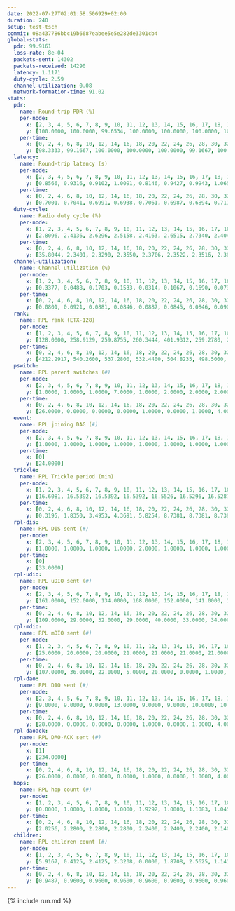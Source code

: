 ```yaml
---
date: 2022-07-27T02:01:58.506929+02:00
duration: 240
setup: test-tsch
commit: 08a437786bbc19b6687eabee5e5e282de3301cb4
global-stats:
  pdr: 99.9161
  loss-rate: 8e-04
  packets-sent: 14302
  packets-received: 14290
  latency: 1.1171
  duty-cycle: 2.59
  channel-utilization: 0.08
  network-formation-time: 91.02
stats:
  pdr:
    name: Round-trip PDR (%)
    per-node:
      x: [2, 3, 4, 5, 6, 7, 8, 9, 10, 11, 12, 13, 14, 15, 16, 17, 18, 19, 20, 21, 22, 23, 24, 25]
      y: [100.0000, 100.0000, 99.6534, 100.0000, 100.0000, 100.0000, 100.0000, 100.0000, 100.0000, 100.0000, 100.0000, 100.0000, 100.0000, 100.0000, 100.0000, 99.6732, 100.0000, 99.6769, 100.0000, 99.6460, 99.6759, 99.8339, 99.8374, 100.0000]
    per-time:
      x: [0, 2, 4, 6, 8, 10, 12, 14, 16, 18, 20, 22, 24, 26, 28, 30, 32, 34, 36, 38, 40, 42, 44, 46, 48, 50, 52, 54, 56, 58, 60, 62, 64, 66, 68, 70, 72, 74, 76, 78, 80, 82, 84, 86, 88, 90, 92, 94, 96, 98, 100, 102, 104, 106, 108, 110, 112, 114, 116, 118, 120, 122, 124, 126, 128, 130, 132, 134, 136, 138, 140, 142, 144, 146, 148, 150, 152, 154, 156, 158, 160, 162, 164, 166, 168, 170, 172, 174, 176, 178, 180, 182, 184, 186, 188, 190, 192, 194, 196, 198, 200, 202, 204, 206, 208, 210, 212, 214, 216, 218, 220, 222, 224, 226, 228, 230, 232, 234, 236, 238]
      y: [98.3333, 99.1667, 100.0000, 100.0000, 100.0000, 99.1667, 100.0000, 100.0000, 98.3333, 99.1667, 100.0000, 100.0000, 100.0000, 100.0000, 100.0000, 100.0000, 100.0000, 100.0000, 100.0000, 100.0000, 100.0000, 100.0000, 100.0000, 100.0000, 100.0000, 100.0000, 100.0000, 100.0000, 100.0000, 100.0000, 100.0000, 100.0000, 100.0000, 100.0000, 100.0000, 100.0000, 100.0000, 100.0000, 100.0000, 100.0000, 100.0000, 100.0000, 100.0000, 100.0000, 100.0000, 100.0000, 100.0000, 100.0000, 100.0000, 100.0000, 100.0000, 100.0000, 100.0000, 100.0000, 100.0000, 98.3333, 100.0000, 100.0000, 100.0000, 100.0000, 100.0000, 100.0000, 100.0000, 98.3333, 100.0000, 100.0000, 100.0000, 100.0000, 100.0000, 100.0000, 99.1667, 100.0000, 100.0000, 100.0000, 100.0000, 100.0000, 100.0000, 100.0000, 100.0000, 100.0000, 100.0000, 100.0000, 100.0000, 100.0000, 100.0000, 100.0000, 100.0000, 100.0000, 100.0000, 100.0000, 100.0000, 100.0000, 100.0000, 100.0000, 100.0000, 100.0000, 100.0000, 100.0000, 100.0000, 100.0000, 100.0000, 100.0000, 100.0000, 100.0000, 100.0000, 100.0000, 100.0000, 100.0000, 100.0000, 100.0000, 100.0000, 100.0000, 100.0000, 100.0000, 100.0000, 100.0000, 100.0000, 100.0000, 100.0000, 100.0000]
  latency:
    name: Round-trip latency (s)
    per-node:
      x: [2, 3, 4, 5, 6, 7, 8, 9, 10, 11, 12, 13, 14, 15, 16, 17, 18, 19, 20, 21, 22, 23, 24, 25]
      y: [0.8566, 0.9316, 0.9102, 1.0091, 0.8146, 0.9427, 0.9943, 1.0657, 1.0629, 1.1827, 1.0324, 1.0191, 1.2649, 1.1573, 1.0829, 1.2539, 1.1334, 1.3788, 1.2970, 1.2304, 1.3478, 1.2825, 1.2733, 1.2647]
    per-time:
      x: [0, 2, 4, 6, 8, 10, 12, 14, 16, 18, 20, 22, 24, 26, 28, 30, 32, 34, 36, 38, 40, 42, 44, 46, 48, 50, 52, 54, 56, 58, 60, 62, 64, 66, 68, 70, 72, 74, 76, 78, 80, 82, 84, 86, 88, 90, 92, 94, 96, 98, 100, 102, 104, 106, 108, 110, 112, 114, 116, 118, 120, 122, 124, 126, 128, 130, 132, 134, 136, 138, 140, 142, 144, 146, 148, 150, 152, 154, 156, 158, 160, 162, 164, 166, 168, 170, 172, 174, 176, 178, 180, 182, 184, 186, 188, 190, 192, 194, 196, 198, 200, 202, 204, 206, 208, 210, 212, 214, 216, 218, 220, 222, 224, 226, 228, 230, 232, 234, 236, 238]
      y: [0.7001, 0.7041, 0.6991, 0.6938, 0.7061, 0.6987, 0.6894, 0.7116, 0.6898, 0.6845, 0.6977, 0.6652, 0.6833, 0.6855, 0.6619, 0.6481, 0.6421, 0.6160, 0.6750, 0.6969, 0.6492, 0.6450, 0.6664, 0.6536, 0.6066, 0.6401, 0.6149, 0.6267, 0.6713, 0.6927, 0.7512, 0.7461, 0.6516, 0.6323, 0.5664, 0.6742, 0.6226, 0.7393, 0.6809, 0.6831, 0.6440, 0.7739, 0.8503, 0.6332, 0.7004, 0.6729, 0.6640, 1.0811, 1.0350, 0.8895, 0.8025, 0.7274, 0.7338, 1.1923, 1.3943, 1.2519, 1.1779, 0.9616, 0.8990, 1.1919, 1.5044, 1.5111, 1.3768, 1.3020, 1.0916, 1.2139, 1.5112, 1.5326, 1.5006, 1.5090, 1.3872, 1.3954, 1.4955, 1.4974, 1.4637, 1.5021, 1.5148, 1.4523, 1.4713, 1.5229, 1.5069, 1.5202, 1.4884, 1.4529, 1.5154, 1.5008, 1.5053, 1.5157, 1.5001, 1.4959, 1.5111, 1.5103, 1.4970, 1.5021, 1.4994, 1.5072, 1.4987, 1.5313, 1.4904, 1.4988, 1.5328, 1.5075, 1.5455, 1.5110, 1.5067, 1.5327, 1.5325, 1.4465, 1.5279, 1.5134, 1.4625, 1.5802, 1.5232, 1.5278, 1.5533, 1.5119, 1.5458, 1.5018, 1.5457, 1.5330]
  duty-cycle:
    name: Radio duty cycle (%)
    per-node:
      x: [1, 2, 3, 4, 5, 6, 7, 8, 9, 10, 11, 12, 13, 14, 15, 16, 17, 18, 19, 20, 21, 22, 23, 24, 25]
      y: [2.8096, 2.4136, 2.6296, 2.5158, 2.4163, 2.6515, 2.7340, 2.4042, 2.4832, 2.3964, 2.4634, 2.5127, 2.6060, 2.5285, 2.6288, 2.5969, 2.6078, 2.8214, 2.6276, 2.7434, 2.6298, 2.5299, 2.6572, 2.7256, 2.6886]
    per-time:
      x: [0, 2, 4, 6, 8, 10, 12, 14, 16, 18, 20, 22, 24, 26, 28, 30, 32, 34, 36, 38, 40, 42, 44, 46, 48, 50, 52, 54, 56, 58, 60, 62, 64, 66, 68, 70, 72, 74, 76, 78, 80, 82, 84, 86, 88, 90, 92, 94, 96, 98, 100, 102, 104, 106, 108, 110, 112, 114, 116, 118, 120, 122, 124, 126, 128, 130, 132, 134, 136, 138, 140, 142, 144, 146, 148, 150, 152, 154, 156, 158, 160, 162, 164, 166, 168, 170, 172, 174, 176, 178, 180, 182, 184, 186, 188, 190, 192, 194, 196, 198, 200, 202, 204, 206, 208, 210, 212, 214, 216, 218, 220, 222, 224, 226, 228, 230, 232, 234, 236, 238]
      y: [35.8044, 2.3401, 2.3290, 2.3550, 2.3706, 2.3522, 2.3516, 2.3662, 2.3571, 2.3507, 2.2560, 2.3405, 2.3420, 2.3578, 2.3103, 2.3031, 2.3468, 2.2878, 2.2911, 2.3408, 2.3430, 2.3008, 2.3425, 2.3519, 2.3399, 2.3343, 2.3460, 2.3198, 2.3399, 2.2984, 2.3345, 2.3385, 2.3059, 2.2984, 2.3375, 2.3395, 2.3248, 2.3239, 2.3348, 2.3283, 2.3383, 2.3428, 2.2949, 2.3382, 2.2768, 2.2791, 2.3337, 2.3243, 2.2378, 2.3289, 2.3389, 2.2292, 2.2981, 2.3366, 2.2343, 2.3274, 2.2376, 2.3286, 2.2775, 2.2745, 2.3263, 2.2852, 2.2886, 2.3178, 2.3325, 2.3412, 2.3363, 2.3450, 2.3325, 2.2276, 2.3358, 2.2726, 2.3278, 2.2820, 2.2871, 2.2718, 2.3445, 2.2778, 2.2911, 2.3265, 2.2879, 2.2450, 2.2396, 2.3348, 2.2485, 2.3454, 2.3022, 2.2893, 2.2955, 2.3245, 2.2855, 2.2814, 2.2481, 2.3323, 2.3368, 2.2836, 2.3315, 2.2880, 2.3296, 2.3201, 2.3361, 2.3401, 2.3333, 2.2891, 2.3277, 2.2730, 2.2381, 2.3244, 2.3202, 2.3382, 2.3243, 2.3244, 2.3327, 2.2845, 2.3343, 2.2906, 2.3256, 2.3234, 2.3323, 2.3464]
  channel-utilization:
    name: Channel utilization (%)
    per-node:
      x: [1, 2, 3, 4, 5, 6, 7, 8, 9, 10, 11, 12, 13, 14, 15, 16, 17, 18, 19, 20, 21, 22, 23, 24, 25]
      y: [0.3377, 0.0488, 0.1703, 0.1533, 0.0314, 0.1067, 0.1690, 0.0735, 0.0375, 0.0300, 0.0330, 0.0329, 0.0963, 0.0318, 0.0910, 0.0577, 0.0331, 0.1206, 0.0326, 0.0342, 0.0398, 0.0320, 0.0313, 0.0308, 0.0304]
    per-time:
      x: [0, 2, 4, 6, 8, 10, 12, 14, 16, 18, 20, 22, 24, 26, 28, 30, 32, 34, 36, 38, 40, 42, 44, 46, 48, 50, 52, 54, 56, 58, 60, 62, 64, 66, 68, 70, 72, 74, 76, 78, 80, 82, 84, 86, 88, 90, 92, 94, 96, 98, 100, 102, 104, 106, 108, 110, 112, 114, 116, 118, 120, 122, 124, 126, 128, 130, 132, 134, 136, 138, 140, 142, 144, 146, 148, 150, 152, 154, 156, 158, 160, 162, 164, 166, 168, 170, 172, 174, 176, 178, 180, 182, 184, 186, 188, 190, 192, 194, 196, 198, 200, 202, 204, 206, 208, 210, 212, 214, 216, 218, 220, 222, 224, 226, 228, 230, 232, 234, 236, 238]
      y: [0.0801, 0.0921, 0.0881, 0.0846, 0.0887, 0.0845, 0.0846, 0.0906, 0.0816, 0.0859, 0.0805, 0.0787, 0.0792, 0.0840, 0.0859, 0.0787, 0.0774, 0.0722, 0.0738, 0.0780, 0.0816, 0.0820, 0.0773, 0.0854, 0.0770, 0.0713, 0.0794, 0.0702, 0.0800, 0.0805, 0.0762, 0.0757, 0.0854, 0.0766, 0.0792, 0.0790, 0.0709, 0.0728, 0.0796, 0.0752, 0.0731, 0.0829, 0.0760, 0.0763, 0.0704, 0.0719, 0.0736, 0.0750, 0.0700, 0.0733, 0.0772, 0.0644, 0.0806, 0.0745, 0.0705, 0.0732, 0.0715, 0.0734, 0.0688, 0.0673, 0.0695, 0.0726, 0.0743, 0.0697, 0.0777, 0.0778, 0.0738, 0.0788, 0.0718, 0.0636, 0.0767, 0.0689, 0.0729, 0.0714, 0.0697, 0.0663, 0.0759, 0.0684, 0.0733, 0.0704, 0.0743, 0.0727, 0.0706, 0.0728, 0.0737, 0.0800, 0.0791, 0.0736, 0.0751, 0.0701, 0.0736, 0.0684, 0.0758, 0.0745, 0.0729, 0.0711, 0.0720, 0.0766, 0.0731, 0.0690, 0.0774, 0.0753, 0.0746, 0.0739, 0.0724, 0.0677, 0.0732, 0.0711, 0.0704, 0.0759, 0.0701, 0.0678, 0.0750, 0.0725, 0.0781, 0.0769, 0.0701, 0.0729, 0.0742, 0.0851]
  rank:
    name: RPL rank (ETX-128)
    per-node:
      x: [1, 2, 3, 4, 5, 6, 7, 8, 9, 10, 11, 12, 13, 14, 15, 16, 17, 18, 19, 20, 21, 22, 23, 24, 25]
      y: [128.0000, 258.9129, 259.8755, 260.3444, 401.9312, 259.2780, 284.9256, 327.7397, 413.4215, 401.3884, 426.0164, 391.5761, 395.2158, 760.7284, 404.8653, 448.9876, 690.6653, 704.1811, 814.6626, 555.2407, 543.6831, 557.0413, 579.5749, 613.1481, 590.9170]
    per-time:
      x: [0, 2, 4, 6, 8, 10, 12, 14, 16, 18, 20, 22, 24, 26, 28, 30, 32, 34, 36, 38, 40, 42, 44, 46, 48, 50, 52, 54, 56, 58, 60, 62, 64, 66, 68, 70, 72, 74, 76, 78, 80, 82, 84, 86, 88, 90, 92, 94, 96, 98, 100, 102, 104, 106, 108, 110, 112, 114, 116, 118, 120, 122, 124, 126, 128, 130, 132, 134, 136, 138, 140, 142, 144, 146, 148, 150, 152, 154, 156, 158, 160, 162, 164, 166, 168, 170, 172, 174, 176, 178, 180, 182, 184, 186, 188, 190, 192, 194, 196, 198, 200, 202, 204, 206, 208, 210, 212, 214, 216, 218, 220, 222, 224, 226, 228, 230, 232, 234, 236, 238]
      y: [4212.2917, 540.2600, 537.2800, 532.4400, 504.8235, 498.5000, 502.1765, 495.5185, 480.0392, 481.2745, 462.1731, 458.6200, 461.1373, 457.9608, 455.3208, 445.7843, 426.6800, 429.1600, 425.4400, 424.6400, 425.9000, 433.0566, 422.9216, 418.7600, 416.7400, 413.9200, 410.2000, 410.0600, 412.9400, 414.9200, 419.6667, 414.8200, 413.3269, 413.1000, 416.0385, 413.4600, 413.6000, 410.2549, 408.5600, 407.9600, 408.9600, 404.8800, 407.3137, 402.6000, 397.3400, 400.0400, 401.5294, 395.7800, 395.1400, 395.1000, 395.3200, 395.8000, 398.2200, 399.5600, 401.4800, 400.9200, 399.3462, 399.9200, 403.8200, 405.1800, 406.7800, 408.2400, 408.0196, 409.0784, 410.7843, 408.0000, 404.2400, 406.6800, 407.0200, 403.2000, 407.3200, 407.4314, 403.0400, 400.9800, 399.9800, 396.1400, 397.6800, 395.2600, 395.4000, 392.3800, 391.3200, 393.0196, 398.9020, 392.3600, 390.6600, 392.7600, 398.3000, 396.4200, 400.6667, 399.1200, 402.9423, 399.4200, 401.0600, 397.4400, 398.2200, 398.9400, 397.1800, 396.2157, 395.9800, 394.2400, 396.3600, 395.2000, 398.1200, 394.9400, 396.6000, 396.6600, 397.5490, 396.0000, 397.7200, 399.3400, 397.9400, 397.0200, 397.9000, 398.5294, 398.1765, 397.8000, 399.7600, 398.2200, 399.7800, 401.4600]
  pswitch:
    name: RPL parent switches (#)
    per-node:
      x: [2, 3, 4, 5, 6, 7, 8, 9, 10, 11, 12, 13, 14, 15, 16, 17, 18, 19, 20, 21, 22, 23, 24, 25]
      y: [1.0000, 1.0000, 1.0000, 7.0000, 1.0000, 2.0000, 2.0000, 2.0000, 2.0000, 4.0000, 3.0000, 1.0000, 3.0000, 5.0000, 2.0000, 2.0000, 3.0000, 6.0000, 2.0000, 3.0000, 2.0000, 8.0000, 4.0000, 2.0000]
    per-time:
      x: [0, 2, 4, 6, 8, 10, 12, 14, 16, 18, 20, 22, 24, 26, 28, 30, 32, 34, 36, 38, 40, 42, 44, 46, 48, 50, 52, 54, 56, 58, 60, 62, 64, 66, 68, 70, 72, 74, 76, 78, 80, 82, 84, 86, 88, 90, 92, 94, 96, 98, 100, 102, 104, 106, 108, 110, 112, 114, 116, 118, 120, 122, 124, 126, 128, 130, 132, 134, 136, 138, 140, 142, 144, 146, 148, 150, 152, 154, 156, 158, 160, 162, 164, 166, 168, 170, 172, 174, 176, 178, 180, 182, 184, 186, 188, 190, 192, 194, 196, 198, 200, 202, 204, 206, 208, 210, 212, 214, 216, 218, 220, 222, 224, 226, 228]
      y: [26.0000, 0.0000, 0.0000, 0.0000, 1.0000, 0.0000, 1.0000, 4.0000, 1.0000, 1.0000, 2.0000, 0.0000, 1.0000, 1.0000, 3.0000, 1.0000, 0.0000, 0.0000, 0.0000, 0.0000, 0.0000, 3.0000, 1.0000, 0.0000, 0.0000, 0.0000, 0.0000, 0.0000, 0.0000, 0.0000, 1.0000, 0.0000, 2.0000, 0.0000, 2.0000, 0.0000, 0.0000, 1.0000, 0.0000, 0.0000, 0.0000, 0.0000, 1.0000, 0.0000, 0.0000, 0.0000, 1.0000, 0.0000, 0.0000, 0.0000, 0.0000, 0.0000, 0.0000, 0.0000, 0.0000, 0.0000, 2.0000, 0.0000, 0.0000, 0.0000, 0.0000, 0.0000, 1.0000, 1.0000, 1.0000, 0.0000, 0.0000, 0.0000, 0.0000, 0.0000, 0.0000, 1.0000, 0.0000, 0.0000, 0.0000, 0.0000, 0.0000, 0.0000, 0.0000, 0.0000, 0.0000, 1.0000, 1.0000, 0.0000, 0.0000, 0.0000, 0.0000, 0.0000, 1.0000, 0.0000, 2.0000, 0.0000, 0.0000, 0.0000, 0.0000, 0.0000, 0.0000, 1.0000, 0.0000, 0.0000, 0.0000, 0.0000, 0.0000, 0.0000, 0.0000, 0.0000, 1.0000, 0.0000, 0.0000, 0.0000, 0.0000, 0.0000, 0.0000, 1.0000, 1.0000]
  event:
    name: RPL joining DAG (#)
    per-node:
      x: [2, 3, 4, 5, 6, 7, 8, 9, 10, 11, 12, 13, 14, 15, 16, 17, 18, 19, 20, 21, 22, 23, 24, 25]
      y: [1.0000, 1.0000, 1.0000, 1.0000, 1.0000, 1.0000, 1.0000, 1.0000, 1.0000, 1.0000, 1.0000, 1.0000, 1.0000, 1.0000, 1.0000, 1.0000, 1.0000, 1.0000, 1.0000, 1.0000, 1.0000, 1.0000, 1.0000, 1.0000]
    per-time:
      x: [0]
      y: [24.0000]
  trickle:
    name: RPL Trickle period (min)
    per-node:
      x: [1, 2, 3, 4, 5, 6, 7, 8, 9, 10, 11, 12, 13, 14, 15, 16, 17, 18, 19, 20, 21, 22, 23, 24, 25]
      y: [16.6081, 16.5392, 16.5392, 16.5392, 16.5526, 16.5296, 16.5287, 16.5431, 16.5290, 16.5335, 16.4623, 16.5326, 16.5302, 16.5301, 16.4868, 16.5262, 16.4901, 16.4407, 16.4883, 16.5755, 16.4761, 16.5081, 16.5631, 16.5481, 16.5404]
    per-time:
      x: [0, 2, 4, 6, 8, 10, 12, 14, 16, 18, 20, 22, 24, 26, 28, 30, 32, 34, 36, 38, 40, 42, 44, 46, 48, 50, 52, 54, 56, 58, 60, 62, 64, 66, 68, 70, 72, 74, 76, 78, 80, 82, 84, 86, 88, 90, 92, 94, 96, 98, 100, 102, 104, 106, 108, 110, 112, 114, 116, 118, 120, 122, 124, 126, 128, 130, 132, 134, 136, 138, 140, 142, 144, 146, 148, 150, 152, 154, 156, 158, 160, 162, 164, 166, 168, 170, 172, 174, 176, 178, 180, 182, 184, 186, 188, 190, 192, 194, 196, 198, 200, 202, 204, 206, 208, 210, 212, 214, 216, 218, 220, 222, 224, 226, 228, 230, 232, 234, 236, 238]
      y: [0.3195, 1.8350, 3.4953, 4.3691, 5.8254, 8.7381, 8.7381, 8.7381, 8.7381, 17.4763, 17.4763, 17.4763, 17.4763, 17.4763, 17.4763, 17.4763, 17.4763, 17.4763, 17.4763, 17.4763, 17.4763, 17.4763, 17.4763, 17.4763, 17.4763, 17.4763, 17.4763, 17.4763, 17.4763, 17.4763, 17.4763, 17.4763, 17.4763, 17.4763, 17.4763, 17.4763, 17.4763, 17.4763, 17.4763, 17.4763, 17.4763, 17.4763, 17.4763, 17.4763, 17.4763, 17.4763, 17.4763, 17.4763, 17.4763, 17.4763, 17.4763, 17.4763, 17.4763, 17.4763, 17.4763, 17.4763, 17.4763, 17.4763, 17.4763, 17.4763, 17.4763, 17.4763, 17.4763, 17.4763, 17.4763, 17.4763, 17.4763, 17.4763, 17.4763, 17.4763, 17.4763, 17.4763, 17.4763, 17.4763, 17.4763, 17.4763, 17.4763, 17.4763, 17.4763, 17.4763, 17.4763, 17.4763, 17.4763, 17.4763, 17.4763, 17.4763, 17.4763, 17.4763, 17.4763, 17.4763, 17.4763, 17.4763, 17.4763, 17.4763, 17.4763, 17.4763, 17.4763, 17.4763, 17.4763, 17.4763, 17.4763, 17.4763, 17.4763, 17.4763, 17.4763, 17.4763, 17.4763, 17.4763, 17.4763, 17.4763, 17.4763, 17.4763, 17.4763, 17.4763, 17.4763, 17.4763, 17.4763, 17.4763, 17.4763, 17.4763]
  rpl-dis:
    name: RPL DIS sent (#)
    per-node:
      x: [2, 3, 4, 5, 6, 7, 8, 9, 10, 11, 12, 13, 14, 15, 16, 17, 18, 19, 20, 21, 22, 23, 24, 25]
      y: [1.0000, 1.0000, 1.0000, 1.0000, 2.0000, 1.0000, 1.0000, 1.0000, 1.0000, 2.0000, 2.0000, 1.0000, 1.0000, 1.0000, 1.0000, 1.0000, 1.0000, 1.0000, 3.0000, 1.0000, 2.0000, 2.0000, 2.0000, 2.0000]
    per-time:
      x: [0]
      y: [33.0000]
  rpl-udio:
    name: RPL uDIO sent (#)
    per-node:
      x: [2, 3, 4, 5, 6, 7, 8, 9, 10, 11, 12, 13, 14, 15, 16, 17, 18, 19, 20, 21, 22, 23, 24, 25]
      y: [161.0000, 152.0000, 134.0000, 168.0000, 152.0000, 141.0000, 141.0000, 167.0000, 165.0000, 166.0000, 173.0000, 158.0000, 161.0000, 153.0000, 162.0000, 164.0000, 153.0000, 167.0000, 162.0000, 155.0000, 164.0000, 164.0000, 164.0000, 164.0000]
    per-time:
      x: [0, 2, 4, 6, 8, 10, 12, 14, 16, 18, 20, 22, 24, 26, 28, 30, 32, 34, 36, 38, 40, 42, 44, 46, 48, 50, 52, 54, 56, 58, 60, 62, 64, 66, 68, 70, 72, 74, 76, 78, 80, 82, 84, 86, 88, 90, 92, 94, 96, 98, 100, 102, 104, 106, 108, 110, 112, 114, 116, 118, 120, 122, 124, 126, 128, 130, 132, 134, 136, 138, 140, 142, 144, 146, 148, 150, 152, 154, 156, 158, 160, 162, 164, 166, 168, 170, 172, 174, 176, 178, 180, 182, 184, 186, 188, 190, 192, 194, 196, 198, 200, 202, 204, 206, 208, 210, 212, 214, 216, 218, 220, 222, 224, 226, 228, 230, 232, 234, 236, 238]
      y: [109.0000, 29.0000, 32.0000, 29.0000, 40.0000, 33.0000, 34.0000, 35.0000, 34.0000, 34.0000, 35.0000, 31.0000, 33.0000, 31.0000, 36.0000, 27.0000, 35.0000, 33.0000, 32.0000, 31.0000, 30.0000, 25.0000, 35.0000, 35.0000, 37.0000, 30.0000, 31.0000, 24.0000, 27.0000, 29.0000, 33.0000, 34.0000, 33.0000, 27.0000, 33.0000, 26.0000, 30.0000, 31.0000, 30.0000, 31.0000, 33.0000, 26.0000, 33.0000, 32.0000, 27.0000, 35.0000, 28.0000, 29.0000, 36.0000, 32.0000, 29.0000, 27.0000, 30.0000, 33.0000, 29.0000, 32.0000, 36.0000, 24.0000, 32.0000, 27.0000, 34.0000, 33.0000, 33.0000, 32.0000, 29.0000, 26.0000, 32.0000, 32.0000, 33.0000, 35.0000, 32.0000, 32.0000, 26.0000, 32.0000, 31.0000, 34.0000, 31.0000, 31.0000, 32.0000, 31.0000, 29.0000, 26.0000, 32.0000, 29.0000, 28.0000, 35.0000, 33.0000, 27.0000, 30.0000, 26.0000, 36.0000, 31.0000, 32.0000, 30.0000, 27.0000, 27.0000, 28.0000, 34.0000, 35.0000, 32.0000, 31.0000, 32.0000, 34.0000, 25.0000, 31.0000, 31.0000, 37.0000, 34.0000, 34.0000, 27.0000, 28.0000, 27.0000, 33.0000, 33.0000, 37.0000, 30.0000, 34.0000, 22.0000, 33.0000, 26.0000]
  rpl-mdio:
    name: RPL mDIO sent (#)
    per-node:
      x: [1, 2, 3, 4, 5, 6, 7, 8, 9, 10, 11, 12, 13, 14, 15, 16, 17, 18, 19, 20, 21, 22, 23, 24, 25]
      y: [25.0000, 20.0000, 20.0000, 21.0000, 21.0000, 21.0000, 21.0000, 22.0000, 20.0000, 21.0000, 21.0000, 20.0000, 21.0000, 20.0000, 20.0000, 21.0000, 20.0000, 22.0000, 22.0000, 20.0000, 23.0000, 22.0000, 22.0000, 20.0000, 20.0000]
    per-time:
      x: [0, 2, 4, 6, 8, 10, 12, 14, 16, 18, 20, 22, 24, 26, 28, 30, 32, 34, 36, 38, 40, 42, 44, 46, 48, 50, 52, 54, 56, 58, 60, 62, 64, 66, 68, 70, 72, 74, 76, 78, 80, 82, 84, 86, 88, 90, 92, 94, 96, 98, 100, 102, 104, 106, 108, 110, 112, 114, 116, 118, 120, 122, 124, 126, 128, 130, 132, 134, 136, 138, 140, 142, 144, 146, 148, 150, 152, 154, 156, 158, 160, 162, 164, 166, 168, 170, 172, 174, 176, 178, 180, 182, 184, 186, 188, 190, 192, 194, 196, 198, 200, 202, 204, 206, 208, 210, 212, 214, 216, 218, 220, 222, 224, 226, 228, 230, 232, 234, 236, 238]
      y: [107.0000, 36.0000, 22.0000, 5.0000, 20.0000, 0.0000, 1.0000, 7.0000, 14.0000, 3.0000, 0.0000, 0.0000, 0.0000, 0.0000, 4.0000, 5.0000, 12.0000, 4.0000, 0.0000, 0.0000, 0.0000, 0.0000, 1.0000, 8.0000, 2.0000, 8.0000, 6.0000, 0.0000, 0.0000, 0.0000, 0.0000, 5.0000, 7.0000, 7.0000, 5.0000, 1.0000, 0.0000, 0.0000, 0.0000, 0.0000, 6.0000, 9.0000, 3.0000, 7.0000, 0.0000, 0.0000, 0.0000, 0.0000, 3.0000, 6.0000, 5.0000, 7.0000, 4.0000, 0.0000, 0.0000, 0.0000, 0.0000, 3.0000, 7.0000, 7.0000, 6.0000, 2.0000, 0.0000, 0.0000, 0.0000, 1.0000, 6.0000, 8.0000, 6.0000, 2.0000, 2.0000, 0.0000, 0.0000, 0.0000, 2.0000, 4.0000, 10.0000, 5.0000, 4.0000, 0.0000, 0.0000, 0.0000, 0.0000, 5.0000, 4.0000, 4.0000, 9.0000, 3.0000, 0.0000, 0.0000, 0.0000, 0.0000, 4.0000, 3.0000, 8.0000, 8.0000, 2.0000, 0.0000, 0.0000, 0.0000, 1.0000, 11.0000, 4.0000, 4.0000, 4.0000, 1.0000, 0.0000, 0.0000, 0.0000, 4.0000, 6.0000, 6.0000, 6.0000, 3.0000, 0.0000, 0.0000, 0.0000, 0.0000, 6.0000, 5.0000]
  rpl-dao:
    name: RPL DAO sent (#)
    per-node:
      x: [2, 3, 4, 5, 6, 7, 8, 9, 10, 11, 12, 13, 14, 15, 16, 17, 18, 19, 20, 21, 22, 23, 24, 25]
      y: [9.0000, 9.0000, 9.0000, 13.0000, 9.0000, 9.0000, 10.0000, 10.0000, 9.0000, 12.0000, 10.0000, 9.0000, 10.0000, 11.0000, 9.0000, 9.0000, 10.0000, 12.0000, 9.0000, 10.0000, 9.0000, 12.0000, 10.0000, 9.0000]
    per-time:
      x: [0, 2, 4, 6, 8, 10, 12, 14, 16, 18, 20, 22, 24, 26, 28, 30, 32, 34, 36, 38, 40, 42, 44, 46, 48, 50, 52, 54, 56, 58, 60, 62, 64, 66, 68, 70, 72, 74, 76, 78, 80, 82, 84, 86, 88, 90, 92, 94, 96, 98, 100, 102, 104, 106, 108, 110, 112, 114, 116, 118, 120, 122, 124, 126, 128, 130, 132, 134, 136, 138, 140, 142, 144, 146, 148, 150, 152, 154, 156, 158, 160, 162, 164, 166, 168, 170, 172, 174, 176, 178, 180, 182, 184, 186, 188, 190, 192, 194, 196, 198, 200, 202, 204, 206, 208, 210, 212, 214, 216, 218, 220, 222, 224, 226, 228, 230, 232, 234, 236]
      y: [28.0000, 0.0000, 0.0000, 0.0000, 1.0000, 0.0000, 1.0000, 4.0000, 1.0000, 1.0000, 2.0000, 0.0000, 1.0000, 1.0000, 15.0000, 1.0000, 0.0000, 0.0000, 1.0000, 0.0000, 0.0000, 6.0000, 1.0000, 1.0000, 2.0000, 0.0000, 1.0000, 1.0000, 10.0000, 2.0000, 1.0000, 0.0000, 3.0000, 0.0000, 2.0000, 5.0000, 1.0000, 1.0000, 1.0000, 1.0000, 0.0000, 2.0000, 5.0000, 3.0000, 1.0000, 0.0000, 3.0000, 1.0000, 1.0000, 3.0000, 1.0000, 2.0000, 1.0000, 1.0000, 0.0000, 1.0000, 4.0000, 7.0000, 0.0000, 0.0000, 1.0000, 2.0000, 2.0000, 4.0000, 2.0000, 1.0000, 1.0000, 2.0000, 0.0000, 1.0000, 2.0000, 9.0000, 0.0000, 0.0000, 0.0000, 1.0000, 1.0000, 1.0000, 5.0000, 1.0000, 1.0000, 3.0000, 1.0000, 1.0000, 2.0000, 6.0000, 3.0000, 0.0000, 1.0000, 0.0000, 3.0000, 1.0000, 4.0000, 0.0000, 1.0000, 3.0000, 0.0000, 1.0000, 2.0000, 4.0000, 5.0000, 0.0000, 1.0000, 0.0000, 2.0000, 1.0000, 4.0000, 1.0000, 1.0000, 2.0000, 1.0000, 1.0000, 1.0000, 4.0000, 8.0000, 0.0000, 0.0000, 0.0000, 1.0000]
  rpl-daoack:
    name: RPL DAO-ACK sent (#)
    per-node:
      x: [1]
      y: [234.0000]
    per-time:
      x: [0, 2, 4, 6, 8, 10, 12, 14, 16, 18, 20, 22, 24, 26, 28, 30, 32, 34, 36, 38, 40, 42, 44, 46, 48, 50, 52, 54, 56, 58, 60, 62, 64, 66, 68, 70, 72, 74, 76, 78, 80, 82, 84, 86, 88, 90, 92, 94, 96, 98, 100, 102, 104, 106, 108, 110, 112, 114, 116, 118, 120, 122, 124, 126, 128, 130, 132, 134, 136, 138, 140, 142, 144, 146, 148, 150, 152, 154, 156, 158, 160, 162, 164, 166, 168, 170, 172, 174, 176, 178, 180, 182, 184, 186, 188, 190, 192, 194, 196, 198, 200, 202, 204, 206, 208, 210, 212, 214, 216, 218, 220, 222, 224, 226, 228, 230, 232, 234, 236]
      y: [26.0000, 0.0000, 0.0000, 0.0000, 1.0000, 0.0000, 1.0000, 4.0000, 1.0000, 1.0000, 2.0000, 0.0000, 1.0000, 1.0000, 14.0000, 1.0000, 0.0000, 0.0000, 1.0000, 0.0000, 0.0000, 6.0000, 1.0000, 1.0000, 2.0000, 0.0000, 1.0000, 1.0000, 10.0000, 2.0000, 1.0000, 0.0000, 3.0000, 0.0000, 2.0000, 5.0000, 1.0000, 1.0000, 1.0000, 1.0000, 0.0000, 2.0000, 5.0000, 3.0000, 1.0000, 0.0000, 3.0000, 1.0000, 1.0000, 3.0000, 1.0000, 2.0000, 1.0000, 1.0000, 0.0000, 1.0000, 4.0000, 7.0000, 0.0000, 0.0000, 1.0000, 2.0000, 2.0000, 4.0000, 2.0000, 1.0000, 1.0000, 2.0000, 0.0000, 1.0000, 2.0000, 9.0000, 0.0000, 0.0000, 0.0000, 1.0000, 1.0000, 1.0000, 5.0000, 1.0000, 1.0000, 3.0000, 1.0000, 1.0000, 2.0000, 7.0000, 2.0000, 0.0000, 1.0000, 0.0000, 3.0000, 1.0000, 4.0000, 0.0000, 1.0000, 3.0000, 0.0000, 1.0000, 2.0000, 4.0000, 5.0000, 0.0000, 1.0000, 0.0000, 2.0000, 1.0000, 4.0000, 1.0000, 1.0000, 2.0000, 1.0000, 1.0000, 1.0000, 4.0000, 7.0000, 0.0000, 0.0000, 0.0000, 1.0000]
  hops:
    name: RPL hop count (#)
    per-node:
      x: [1, 2, 3, 4, 5, 6, 7, 8, 9, 10, 11, 12, 13, 14, 15, 16, 17, 18, 19, 20, 21, 22, 23, 24, 25]
      y: [0.0000, 1.0000, 1.0000, 1.0000, 1.9292, 1.0000, 1.1083, 1.0458, 2.0000, 2.0000, 2.0000, 2.0000, 2.0000, 2.2218, 2.0333, 2.0837, 2.0544, 2.0000, 3.0000, 3.0000, 3.0000, 3.0000, 3.0586, 3.3556, 3.0544]
    per-time:
      x: [0, 2, 4, 6, 8, 10, 12, 14, 16, 18, 20, 22, 24, 26, 28, 30, 32, 34, 36, 38, 40, 42, 44, 46, 48, 50, 52, 54, 56, 58, 60, 62, 64, 66, 68, 70, 72, 74, 76, 78, 80, 82, 84, 86, 88, 90, 92, 94, 96, 98, 100, 102, 104, 106, 108, 110, 112, 114, 116, 118, 120, 122, 124, 126, 128, 130, 132, 134, 136, 138, 140, 142, 144, 146, 148, 150, 152, 154, 156, 158, 160, 162, 164, 166, 168, 170, 172, 174, 176, 178, 180, 182, 184, 186, 188, 190, 192, 194, 196, 198, 200, 202, 204, 206, 208, 210, 212, 214, 216, 218, 220, 222, 224, 226, 228, 230, 232, 234, 236, 238]
      y: [2.0256, 2.2800, 2.2800, 2.2800, 2.2400, 2.2400, 2.2400, 2.1400, 2.1200, 2.1200, 2.1000, 2.0800, 2.0800, 2.0400, 2.0400, 2.0400, 2.0400, 2.0400, 2.0400, 2.0400, 2.0400, 2.0200, 2.0000, 2.0000, 2.0000, 2.0000, 2.0000, 2.0000, 2.0000, 2.0000, 2.0000, 2.0000, 2.0000, 2.0000, 2.0000, 2.0000, 2.0000, 2.0000, 2.0000, 2.0000, 2.0000, 2.0000, 2.0000, 1.9600, 1.9600, 1.9600, 1.9600, 1.9600, 1.9600, 1.9600, 1.9600, 1.9600, 1.9600, 1.9600, 1.9600, 1.9600, 1.9200, 1.9200, 1.9200, 1.9200, 1.9200, 1.9200, 1.9200, 1.9200, 1.9400, 1.9600, 1.9600, 1.9600, 1.9600, 1.9600, 1.9600, 1.9600, 1.9600, 1.9600, 1.9600, 1.9600, 1.9600, 1.9600, 1.9600, 1.9600, 1.9600, 1.9600, 1.9600, 1.9600, 1.9600, 1.9600, 1.9600, 1.9600, 1.9600, 1.9600, 1.9600, 1.9600, 1.9600, 1.9600, 1.9600, 1.9600, 1.9600, 1.9600, 1.9600, 1.9600, 1.9600, 1.9600, 1.9600, 1.9600, 1.9600, 1.9600, 1.9600, 1.9600, 1.9600, 1.9600, 1.9600, 1.9600, 1.9600, 1.9600, 2.0000, 2.0400, 2.0400, 2.0400, 2.0400, 2.0400]
  children:
    name: RPL children count (#)
    per-node:
      x: [1, 2, 3, 4, 5, 6, 7, 8, 9, 10, 11, 12, 13, 14, 15, 16, 17, 18, 19, 20, 21, 22, 23, 24, 25]
      y: [5.9167, 0.4125, 2.4125, 2.3208, 0.0000, 1.8708, 2.5625, 1.1417, 0.1208, 0.0000, 0.0000, 0.0500, 1.7750, 0.0000, 1.9125, 0.6318, 0.0000, 2.4310, 0.0000, 0.1088, 0.3013, 0.0000, 0.0000, 0.0000, 0.0000]
    per-time:
      x: [0, 2, 4, 6, 8, 10, 12, 14, 16, 18, 20, 22, 24, 26, 28, 30, 32, 34, 36, 38, 40, 42, 44, 46, 48, 50, 52, 54, 56, 58, 60, 62, 64, 66, 68, 70, 72, 74, 76, 78, 80, 82, 84, 86, 88, 90, 92, 94, 96, 98, 100, 102, 104, 106, 108, 110, 112, 114, 116, 118, 120, 122, 124, 126, 128, 130, 132, 134, 136, 138, 140, 142, 144, 146, 148, 150, 152, 154, 156, 158, 160, 162, 164, 166, 168, 170, 172, 174, 176, 178, 180, 182, 184, 186, 188, 190, 192, 194, 196, 198, 200, 202, 204, 206, 208, 210, 212, 214, 216, 218, 220, 222, 224, 226, 228, 230, 232, 234, 236, 238]
      y: [0.9487, 0.9600, 0.9600, 0.9600, 0.9600, 0.9600, 0.9600, 0.9600, 0.9600, 0.9600, 0.9600, 0.9600, 0.9600, 0.9600, 0.9600, 0.9600, 0.9600, 0.9600, 0.9600, 0.9600, 0.9600, 0.9600, 0.9600, 0.9600, 0.9600, 0.9600, 0.9600, 0.9600, 0.9600, 0.9600, 0.9600, 0.9600, 0.9600, 0.9600, 0.9600, 0.9600, 0.9600, 0.9600, 0.9600, 0.9600, 0.9600, 0.9600, 0.9600, 0.9600, 0.9600, 0.9600, 0.9600, 0.9600, 0.9600, 0.9600, 0.9600, 0.9600, 0.9600, 0.9600, 0.9600, 0.9600, 0.9600, 0.9600, 0.9600, 0.9600, 0.9600, 0.9600, 0.9600, 0.9600, 0.9600, 0.9600, 0.9600, 0.9600, 0.9600, 0.9600, 0.9600, 0.9600, 0.9600, 0.9600, 0.9600, 0.9600, 0.9600, 0.9600, 0.9600, 0.9600, 0.9600, 0.9600, 0.9600, 0.9600, 0.9600, 0.9600, 0.9600, 0.9600, 0.9600, 0.9600, 0.9600, 0.9600, 0.9600, 0.9600, 0.9600, 0.9600, 0.9600, 0.9600, 0.9600, 0.9600, 0.9600, 0.9600, 0.9600, 0.9600, 0.9600, 0.9600, 0.9600, 0.9600, 0.9600, 0.9600, 0.9600, 0.9600, 0.9600, 0.9600, 0.9600, 0.9600, 0.9600, 0.9600, 0.9600, 0.9600]
---
```


{% include run.md %}
